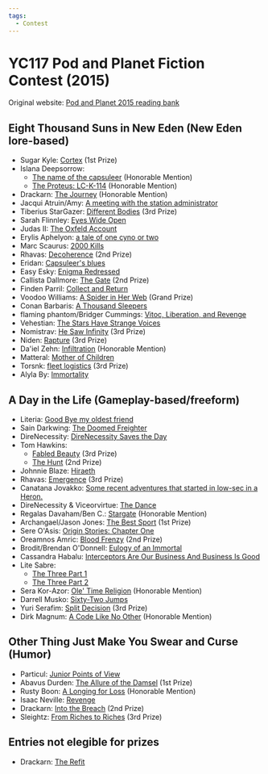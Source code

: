 ```yaml
---
tags:
  - Contest
---
```


# YC117 Pod and Planet Fiction Contest (2015)

Original website: [Pod and Planet 2015 reading bank](https://podandplanet.wixsite.com/podandplanet/copy-of-contest-entries)

## Eight Thousand Suns in New Eden (New Eden lore-based)

- Sugar Kyle: [Cortex](../authors/sugarkyle/cortex.md) (1st Prize)
- Islana Deepsorrow:
    - [The name of the capsuleer](../authors/islanadeepsorrow/thenameofthecapsuleer.md) (Honorable Mention)
    - [The Proteus: LC-K-114](../authors/islanadeepsorrow/theproteuslck114.md) (Honorable Mention)
- Drackarn: [The Journey](../authors/drackarn/thejourney.md) (Honorable Mention)
- Jacqui Atruin/Amy: [A meeting with the station administrator](../authors/miscauthors/ameetingwiththestationadministrator.md)
- Tiberius StarGazer: [Different Bodies](../authors/miscauthors/differentbodies.md) (3rd Prize)
- Sarah Flinnley: [Eyes Wide Open](../authors/sarahflinnley/eyeswideopen.md)
- Judas II: [The Oxfeld Account](../authors/miscauthors/theoxfeldaccount.md)
- Erylis Aphelyon: [a tale of one cyno or two](../authors/miscauthors/ataleofonecynoortwo.md)
- Marc Scaurus: [2000 Kills](../authors/miscauthors/marcscaurus_2000kills.md)
- Rhavas: [Decoherence](../authors/rhavas/decoherence.md) (2nd Prize)
- Eridan: [Capsuleer's blues](../authors/miscauthors/capsuleersblues.md)
- Easy Esky: [Enigma Redressed](../authors/miscauthors/enigmaredressed.md)
- Callista Dallmore: [The Gate](../authors/miscauthors/callistadallmore_thegate.md) (2nd Prize)
- Finden Parril: [Collect and Return](../authors/miscauthors/collectandreturn.md)
- Voodoo Williams: [A Spider in Her Web](../authors/voodoowilliams/aspiderinherweb.md) (Grand Prize)
- Conan Barbaris: [A Thousand Sleepers](../authors/miscauthors/athousandsleepers.md)
- flaming phantom/Bridger Cummings: [Vitoc, Liberation, and Revenge](../authors/miscauthors/vitocliberationandrevenge.md)
- Vehestian: [The Stars Have Strange Voices](../authors/vehestian/thestarshavestrangevoices.md)
- Nomistrav: [He Saw Infinity](../authors/nomistrav.md/hesawinfinity.md) (3rd Prize)
- Niden: [Rapture](../authors/miscauthors/niden_rapture.md) (3rd Prize)
- Da'iel Zehn: [Infiltration](../authors/daielzehn/infiltration.md) (Honorable Mention)
- Matteral: [Mother of Children](../authors/miscauthors/matteral_motherofchildren.md)
- Torsnk: [fleet logistics](../authors/miscauthors/torsnk_fleetlogistics.md) (3rd Prize)
- Alyla By: [Immortality](../authors/miscauthors/alylaby_immortality.md)

## A Day in the Life (Gameplay-based/freeform)

- Literia: [Good Bye my oldest friend](../authors/literia/goodbyemyoldestfriend.md)
- Sain Darkwing: [The Doomed Freighter](../authors/miscauthors/thedoomedfreighter.md)
- DireNecessity: [DireNecessity Saves the Day](../authors/direnecessity/direnecessitysavestheday.md)
- Tom Hawkins:
    - [Fabled Beauty](../authors/tomhawkins/fabledbeauty.md) (3rd Prize)
    - [The Hunt](../authors/tomhawkins/thehunt.md) (2nd Prize)
- Johnnie Blaze: [Hiraeth](../authors/miscauthors/hiraeth.md)
- Rhavas: [Emergence](../authors/rhavas/emergence.md) (3rd Prize)
- Canatana Jovakko: [Some recent adventures that started in low-sec in a Heron.](../authors/miscauthors/somerecentadventuresthatstartedinlowsecinaheron.md)
- DireNecessity & Viceorvirtue: [The Dance](../authors/direnecessity/thedance.md)
- Regalas Davaham/Ben C.: [Stargate](../authors/miscauthors/regalasdavaham_stargate.md) (Honorable Mention)
- Archangael/Jason Jones: [The Best Sport](../authors/miscauthors/thebestsport.md) (1st Prize)
- Sere O'Asis: [Origin Stories:  Chapter One](../authors/miscauthors/sereoasis_originstorieschapterone.md)
- Oreamnos Amric: [Blood Frenzy](../authors/oreamnosamric/bloodfrenzy.md) (2nd Prize)
- Brodit/Brendan O'Donnell: [Eulogy of an Immortal](../authors/miscauthors/eulogyofanimmortal.md)
- Cassandra Habalu: [Interceptors Are Our Business And Business Is Good](../authors/miscauthors/interceptorsareourbusinessandbusinessisgood.md)
- Lite Sabre:
    - [The Three Part 1](../authors/miscauthors/litesabre_thethree.md#the-three-part-1)
    - [The Three Part 2](../authors/miscauthors/litesabre_thethree.md#the-three-part-2)
- Sera Kor-Azor: [Ole' Time Religion](../authors/miscauthors/oletimereligion.md) (Honorable Mention)
- Darrell Musko: [Sixty-Two Jumps](../authors/miscauthors/sixty-twojumps.md)
- Yuri Serafim: [Split Decision](../authors/miscauthors/splitdecision.md) (3rd Prize)
- Dirk Magnum: [A Code Like No Other](../authors/miscauthors/acodelikenoother.md) (Honorable Mention)


## Other Thing Just Make You Swear and Curse (Humor)

- Particul: [Junior Points of View](../authors/miscauthors/juniorpointsofview.md)
- Abavus Durden: [The Allure of the Damsel](../authors/abavusdurden/theallureofthedamsel.md) (1st Prize)
- Rusty Boon: [A Longing for Loss](../authors/miscauthors/alongingforloss.md) (Honorable Mention)
- Isaac Neville: [Revenge](../authors/miscauthors/isaacneville_revenge.md)
- Drackarn: [Into the Breach](../authors/drackarn/intothebreach.md) (2nd Prize)
- Sleightz: [From Riches to Riches](../authors/sleightz/fromrichestoriches.md) (3rd Prize)


## Entries not elegible for prizes

- Drackarn: [The Refit](../authors/drackarn/therefit.md)